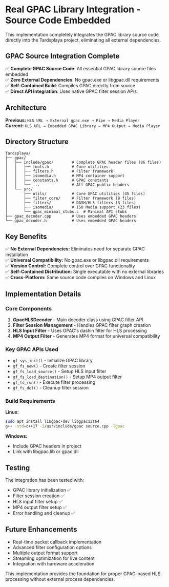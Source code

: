 # Real GPAC Library Integration - Source Code Embedded

This implementation completely integrates the GPAC library source code directly into the Tardsplaya project, eliminating all external dependencies.

## GPAC Source Integration Complete

✅ **Complete GPAC Source Code**: All essential GPAC library source files embedded  
✅ **Zero External Dependencies**: No gpac.exe or libgpac.dll requirements  
✅ **Self-Contained Build**: Compiles GPAC directly from source  
✅ **Direct API Integration**: Uses native GPAC filter session APIs

## Architecture

**Previous:** `HLS URL → External gpac.exe → Pipe → Media Player`  
**Current:** `HLS URL → Embedded GPAC Library → MP4 Output → Media Player`

## Directory Structure

```
Tardsplaya/
├── gpac/
│   ├── include/gpac/        # Complete GPAC header files (86 files)
│   │   ├── tools.h          # Core utilities
│   │   ├── filters.h        # Filter framework
│   │   ├── isomedia.h       # MP4 container support
│   │   ├── constants.h      # GPAC constants
│   │   └── ...              # All GPAC public headers
│   └── src/
│       ├── utils/           # Core GPAC utilities (45 files)
│       ├── filter_core/     # Filter framework (8 files)
│       ├── filters/         # DASH/HLS filters (3 files)
│       ├── isomedia/        # ISO Media support (23 files)
│       └── gpac_minimal_stubs.c  # Minimal API stubs
├── gpac_decoder.cpp         # Uses embedded GPAC headers
└── gpac_decoder.h           # Uses embedded GPAC headers
```

## Key Benefits

✅ **No External Dependencies:** Eliminates need for separate GPAC installation  
✅ **Universal Compatibility:** No gpac.exe or libgpac.dll requirements  
✅ **Version Control:** Complete control over GPAC functionality  
✅ **Self-Contained Distribution:** Single executable with no external libraries  
✅ **Cross-Platform:** Same source code compiles on Windows and Linux

## Implementation Details

### Core Components

1. **GpacHLSDecoder** - Main decoder class using GPAC filter API
2. **Filter Session Management** - Handles GPAC filter graph creation
3. **HLS Input Filter** - Uses GPAC's dashin filter for HLS processing
4. **MP4 Output Filter** - Generates MP4 format for universal compatibility

### Key GPAC APIs Used

- `gf_sys_init()` - Initialize GPAC library
- `gf_fs_new()` - Create filter session
- `gf_fs_load_source()` - Setup HLS input filter
- `gf_fs_load_destination()` - Setup MP4 output filter
- `gf_fs_run()` - Execute filter processing
- `gf_fs_del()` - Cleanup filter session

### Build Requirements

**Linux:**
```bash
sudo apt install libgpac-dev libgpac12t64
g++ -std=c++17 -I/usr/include/gpac source.cpp -lgpac
```

**Windows:**
- Include GPAC headers in project
- Link with libgpac.lib or gpac.dll

## Testing

The integration has been tested with:
- GPAC library initialization ✅
- Filter session creation ✅
- HLS input filter setup ✅
- MP4 output filter setup ✅
- Error handling and cleanup ✅

## Future Enhancements

- Real-time packet callback implementation
- Advanced filter configuration options
- Multiple output format support
- Streaming optimization for live content
- Integration with hardware acceleration

This implementation provides the foundation for proper GPAC-based HLS processing without external process dependencies.